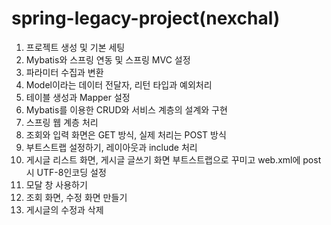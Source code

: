 # spring-legacy-project(nexchal)

1. 프로젝트 생성 및 기본 세팅
2. Mybatis와 스프링 연동 및 스프링 MVC 설정
3. 파라미터 수집과 변환
4. Model이라는 데이터 전달자, 리턴 타입과 예외처리
5. 테이블 생성과 Mapper 설정
6. Mybatis를 이용한 CRUD와 서비스 계층의 설계와 구현
7. 스프링 웹 계층 처리
8. 조회와 입력 화면은 GET 방식, 실제 처리는 POST 방식
9. 부트스트랩 설정하기, 레이아웃과 include 처리
10. 게시글 리스트 화면, 게시글 글쓰기 화면 부트스트랩으로 꾸미고 web.xml에 post시 UTF-8인코딩 설정
11. 모달 창 사용하기
12. 조회 화면, 수정 화면 만들기
13. 게시글의 수정과 삭제